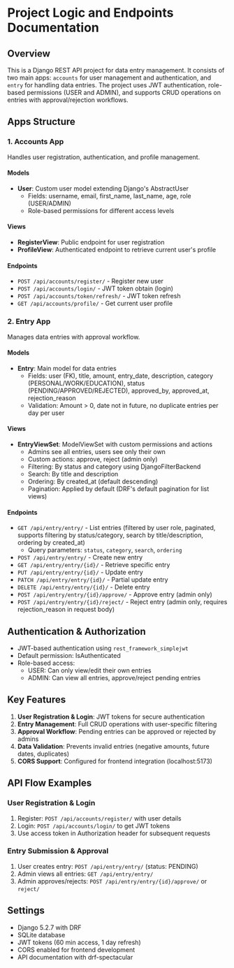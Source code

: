 # Project Logic and Endpoints Documentation

## Overview
This is a Django REST API project for data entry management. It consists of two main apps: `accounts` for user management and authentication, and `entry` for handling data entries. The project uses JWT authentication, role-based permissions (USER and ADMIN), and supports CRUD operations on entries with approval/rejection workflows.

## Apps Structure

### 1. Accounts App
Handles user registration, authentication, and profile management.

#### Models
- **User**: Custom user model extending Django's AbstractUser
  - Fields: username, email, first_name, last_name, age, role (USER/ADMIN)
  - Role-based permissions for different access levels

#### Views
- **RegisterView**: Public endpoint for user registration
- **ProfileView**: Authenticated endpoint to retrieve current user's profile

#### Endpoints
- `POST /api/accounts/register/` - Register new user
- `POST /api/accounts/login/` - JWT token obtain (login)
- `POST /api/accounts/token/refresh/` - JWT token refresh
- `GET /api/accounts/profile/` - Get current user profile

### 2. Entry App
Manages data entries with approval workflow.

#### Models
- **Entry**: Main model for data entries
  - Fields: user (FK), title, amount, entry_date, description, category (PERSONAL/WORK/EDUCATION), status (PENDING/APPROVED/REJECTED), approved_by, approved_at, rejection_reason
  - Validation: Amount > 0, date not in future, no duplicate entries per day per user

#### Views
- **EntryViewSet**: ModelViewSet with custom permissions and actions
  - Admins see all entries, users see only their own
  - Custom actions: approve, reject (admin only)
  - Filtering: By status and category using DjangoFilterBackend
  - Search: By title and description
  - Ordering: By created_at (default descending)
  - Pagination: Applied by default (DRF's default pagination for list views)

#### Endpoints
- `GET /api/entry/entry/` - List entries (filtered by user role, paginated, supports filtering by status/category, search by title/description, ordering by created_at)
  - Query parameters: `status`, `category`, `search`, `ordering`
- `POST /api/entry/entry/` - Create new entry
- `GET /api/entry/entry/{id}/` - Retrieve specific entry
- `PUT /api/entry/entry/{id}/` - Update entry
- `PATCH /api/entry/entry/{id}/` - Partial update entry
- `DELETE /api/entry/entry/{id}/` - Delete entry
- `POST /api/entry/entry/{id}/approve/` - Approve entry (admin only)
- `POST /api/entry/entry/{id}/reject/` - Reject entry (admin only, requires rejection_reason in request body)

## Authentication & Authorization
- JWT-based authentication using `rest_framework_simplejwt`
- Default permission: IsAuthenticated
- Role-based access:
  - USER: Can only view/edit their own entries
  - ADMIN: Can view all entries, approve/reject pending entries

## Key Features
1. **User Registration & Login**: JWT tokens for secure authentication
2. **Entry Management**: Full CRUD operations with user-specific filtering
3. **Approval Workflow**: Pending entries can be approved or rejected by admins
4. **Data Validation**: Prevents invalid entries (negative amounts, future dates, duplicates)
5. **CORS Support**: Configured for frontend integration (localhost:5173)

## API Flow Examples

### User Registration & Login
1. Register: `POST /api/accounts/register/` with user details
2. Login: `POST /api/accounts/login/` to get JWT tokens
3. Use access token in Authorization header for subsequent requests

### Entry Submission & Approval
1. User creates entry: `POST /api/entry/entry/` (status: PENDING)
2. Admin views all entries: `GET /api/entry/entry/`
3. Admin approves/rejects: `POST /api/entry/entry/{id}/approve/` or `reject/`

## Settings
- Django 5.2.7 with DRF
- SQLite database
- JWT tokens (60 min access, 1 day refresh)
- CORS enabled for frontend development
- API documentation with drf-spectacular
